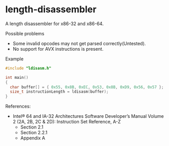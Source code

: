 # length-disassembler
A length disassembler for x86-32 and x86-64.

Possible problems
 - Some invalid opcodes may not get parsed correctly(Untested).
 - No support for AVX instructions is present.

Example
```C++
#include "ldisasm.h"

int main()
{
  char buffer[] = { 0x55, 0x8B, 0xEC, 0x53, 0x8B, 0xD9, 0x56, 0x57 };
  size_t instructionLength = ldisasm(buffer);
}
```

References:
 * Intel® 64 and IA-32 Architectures Software Developer’s Manual Volume 2 (2A, 2B, 2C & 2D): Instruction Set Reference, A-Z
   - Section 2.1
   - Section 2.2.1
   - Appendix A
